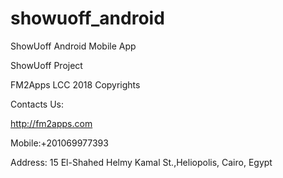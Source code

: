 # showuoff_android
ShowUoff Android Mobile App

ShowUoff Project

FM2Apps LCC 2018 Copyrights

Contacts Us:

http://fm2apps.com

Mobile:+201069977393

Address: 15 El-Shahed Helmy Kamal St.,Heliopolis, Cairo, Egypt
